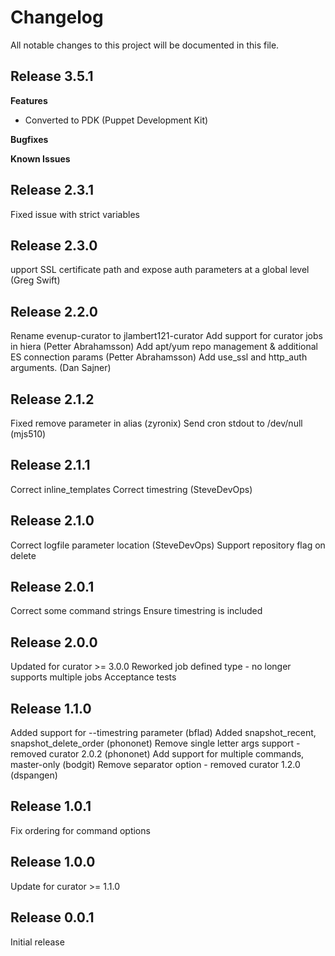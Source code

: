 # Changelog

All notable changes to this project will be documented in this file.

## Release 3.5.1

**Features**
- Converted to PDK (Puppet Development Kit)

**Bugfixes**

**Known Issues**

## Release 2.3.1
  Fixed issue with strict variables
## Release 2.3.0
  upport SSL certificate path and expose auth parameters at a global level (Greg Swift)
## Release 2.2.0
  Rename evenup-curator to jlambert121-curator
  Add support for curator jobs in hiera (Petter Abrahamsson)
  Add apt/yum repo management & additional ES connection params (Petter Abrahamsson)
  Add use_ssl and http_auth arguments. (Dan Sajner)
## Release 2.1.2
  Fixed remove parameter in alias (zyronix)
  Send cron stdout to /dev/null (mjs510)
## Release 2.1.1
  Correct inline_templates
  Correct timestring (SteveDevOps)
## Release 2.1.0
  Correct logfile parameter location (SteveDevOps)
  Support repository flag on delete
## Release 2.0.1
  Correct some command strings
  Ensure timestring is included
## Release 2.0.0
  Updated for curator >= 3.0.0
  Reworked job defined type - no longer supports multiple jobs
  Acceptance tests
## Release 1.1.0
  Added support for --timestring parameter (bflad)
  Added snapshot_recent, snapshot_delete_order (phononet)
  Remove single letter args support - removed curator 2.0.2 (phononet)
  Add support for multiple commands, master-only (bodgit)
  Remove separator option - removed curator 1.2.0 (dspangen)
## Release 1.0.1
  Fix ordering for command options
## Release 1.0.0
  Update for curator >= 1.1.0
## Release 0.0.1
  Initial release